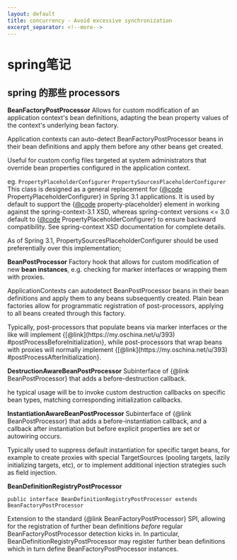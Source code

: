 ```yaml
---
layout: default
title: concurrency - Avoid excessive synchronization
excerpt_separator: <!--more-->
---
```

# spring笔记
## spring 的那些 processors
**BeanFactoryPostProcessor**
Allows for custom modification of an application context's bean definitions,
adapting the bean property values of the context's underlying bean factory.

Application contexts can auto-detect BeanFactoryPostProcessor beans in
their bean definitions and apply them before any other beans get created.

Useful for custom config files targeted at system administrators that
override bean properties configured in the application context.

eg.
`PropertyPlaceholderConfigurer`
`PropertySourcesPlaceholderConfigurer`
This class is designed as a general replacement for {[@code](https://my.oschina.net/codeo)
PropertyPlaceholderConfigurer} in Spring 3.1 applications. It is used by default to
support the {[@code](https://my.oschina.net/codeo) property-placeholder} element in working against the
spring-context-3.1 XSD, whereas spring-context versions &lt;= 3.0 default to
{[@code](https://my.oschina.net/codeo) PropertyPlaceholderConfigurer} to ensure backward compatibility. See
spring-context XSD documentation for complete details.

As of Spring 3.1, PropertySourcesPlaceholderConfigurer should be used preferentially over this implementation;

**BeanPostProcessor**
Factory hook that allows for custom modification of new **bean instances**,
e.g. checking for marker interfaces or wrapping them with proxies.

ApplicationContexts can autodetect BeanPostProcessor beans in their
bean definitions and apply them to any beans subsequently created.
Plain bean factories allow for programmatic registration of post-processors,
applying to all beans created through this factory.

<p>Typically, post-processors that populate beans via marker interfaces
or the like will implement {[@link](https://my.oschina.net/u/393) #postProcessBeforeInitialization},
while post-processors that wrap beans with proxies will normally
implement {[@link](https://my.oschina.net/u/393) #postProcessAfterInitialization}.

**DestructionAwareBeanPostProcessor**
Subinterface of {@link BeanPostProcessor} that adds a before-destruction callback.

he typical usage will be to invoke custom destruction callbacks on
specific bean types, matching corresponding initialization callbacks.

**InstantiationAwareBeanPostProcessor**
Subinterface of {@link BeanPostProcessor} that adds a before-instantiation callback,
and a callback after instantiation but before explicit properties are set or
autowiring occurs.

Typically used to suppress default instantiation for specific target beans,
for example to create proxies with special TargetSources (pooling targets,
lazily initializing targets, etc), or to implement additional injection strategies
such as field injection.

**BeanDefinitionRegistryPostProcessor**
```
public interface BeanDefinitionRegistryPostProcessor extends BeanFactoryPostProcessor
```
Extension to the standard {@link BeanFactoryPostProcessor} SPI, allowing for
the registration of further bean definitions <i>before</i> regular
BeanFactoryPostProcessor detection kicks in. In particular,
BeanDefinitionRegistryPostProcessor may register further bean definitions
which in turn define BeanFactoryPostProcessor instances.